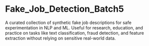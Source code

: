 # Fake_Job_Detection_Batch5
A curated collection of synthetic fake job descriptions for safe experimentation in NLP and ML. Useful for research, education, and practice on tasks like text classification, fraud detection, and feature extraction without relying on sensitive real-world data.

